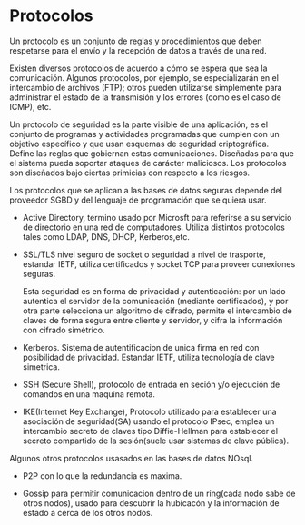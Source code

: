 # Protocolos 

Un protocolo es  un conjunto de reglas y procedimientos que deben respetarse para el 
envío y la recepción de datos a través de una red. 

Existen diversos protocolos de acuerdo a cómo se espera que sea la comunicación. Algunos protocolos, por ejemplo, se especializarán en el intercambio de archivos
(FTP); otros pueden utilizarse simplemente para administrar el estado de la 
transmisión y los errores (como es el caso de ICMP), etc.


Un protocolo de seguridad es la parte visible de una aplicación, es el conjunto de programas y actividades programadas que cumplen con un objetivo específico y que usan esquemas de seguridad criptográfica. Define las reglas que gobiernan estas comunicaciones. Diseñadas para que el sistema pueda soportar ataques de carácter maliciosos. Los protocolos son diseñados bajo ciertas primicias con respecto a los riesgos.

Los protocolos que se aplican a las bases de datos seguras depende del proveedor SGBD y del lenguaje de programación que se quiera usar.

- Active Directory, termino usado por Microsft para referirse a su servicio de directorio en una red de computadores. Utiliza distintos protocolos tales como LDAP, DNS, DHCP, Kerberos,etc.

- SSL/TLS nivel seguro de socket o seguridad a nivel de trasporte, estandar IETF, utiliza certificados y socket TCP para proveer conexiones seguras. 

    Esta seguridad es en forma de privacidad y autenticación: por un lado autentica el servidor de la comunicación (mediante certificados), y por otra parte selecciona un algoritmo de cifrado, permite el intercambio de claves de forma segura entre cliente y servidor, y cifra la información con cifrado simétrico.

- Kerberos. Sistema de autentificacion de unica firma en red con posibilidad de privacidad. Estandar IETF, utiliza tecnología de clave simetrica. 

- SSH (Secure Shell), protocolo de entrada en seción y/o ejecución de comandos en una maquina remota.

- IKE(Internet Key Exchange), Protocolo utilizado para establecer una asociación de seguridad(SA) usando el protocolo IPsec, emplea un intercambio secreto de claves tipo Diffie-Hellman para establecer el secreto compartido de la sesión(suele usar sistemas de clave pública).

Algunos otros protocolos usasados en las bases de datos NOsql.

- P2P con lo que la redundancia es maxima.

- Gossip para permitir comunicacion dentro de un ring(cada nodo sabe de otros nodos),  usado para descubrir la hubicacón y la información de estado a cerca de los otros nodos.

